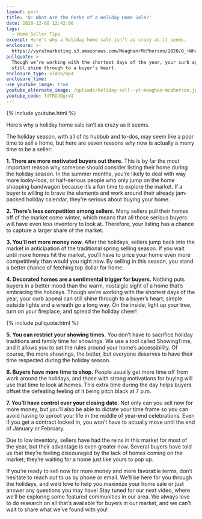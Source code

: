 ```yaml
---
layout: post
title: 'Q: What Are the Perks of a Holiday Home Sale?'
date: 2020-12-08 12:42:00
tags:
  - Home Seller Tips
excerpt: Here’s why a holiday home sale isn’t as crazy as it seems.
enclosure: >-
  https://vyralmarketing.s3.amazonaws.com/Meaghan+McPherson/2020/Q_+What+Are+the+Perks+of+a+Holiday+Home+Sale_.mp4
pullquote: >-
  Though we’re working with the shortest days of the year, your curb appeal can
  still shine through to a buyer’s heart.
enclosure_type: video/mp4
enclosure_time:
use_youtube_image: true
youtube_alternate_image: /uploads/holiday-sell--yt-meaghan-mcpherson.jpg
youtube_code: TdTROJQgrwI
---
```


{% include youtube.html %}

Here’s why a holiday home sale isn’t as crazy as it seems.

The holiday season, with all of its hubbub and to-dos, may seem like a poor time to sell a home, but here are seven reasons why now is actually a merry time to be a seller:&nbsp;

**1\. There are more motivated buyers out there.** This is by far the most important reason why someone should consider listing their home during the holiday season. In the summer months, you’re likely to deal with way more looky-loos, or half-serious people who only jump on the home shopping bandwagon because it’s a fun time to explore the market. If a buyer is willing to brave the elements and work around their already jam-packed holiday calendar, they’re serious about buying your home.&nbsp;

**2\. There’s less competition among sellers.** Many sellers pull their homes off of the market come winter, which means that all those serious buyers will have even less inventory to look at. Therefore, your listing has a chance to capture a larger share of the market.&nbsp;

**3\. You’ll net more money now.** After the holidays, sellers jump back into the market in anticipation of the traditional spring selling season. If you wait until more homes hit the market, you’ll have to price your home even more competitively than would you right now. By selling in this season, you stand a better chance of fetching top dollar for home.&nbsp;

**4\. Decorated homes are a sentimental trigger for buyers.** Nothing puts buyers in a better mood than the warm, nostalgic sight of a home that’s embracing the holidays. Though we’re working with the shortest days of the year, your curb appeal can still shine through to a buyer’s heart; simple outside lights and a wreath go a long way. On the inside, light up your tree, turn on your fireplace, and spread the holiday cheer\!&nbsp;

{% include pullquote.html %}

**5\. You can restrict your showing times.** You don’t have to sacrifice holiday traditions and family time for showings. We use a tool called ShowingTime, and it allows you to set the rules around your home’s accessibility. Of course, the more showings, the better, but everyone deserves to have their time respected during the holiday season.&nbsp;

**6\. Buyers have more time to shop.** People usually get more time off from work around the holidays, and those with strong motivations for buying will use that time to look at homes. This extra time during the day helps buyers offset the defeating feeling of it being pitch black at 7 p.m.&nbsp;

**7\. You’ll have control over your closing date.** Not only can you sell now for more money, but you’ll also be able to dictate your time frame so you can avoid having to uproot your life in the middle of year-end celebrations. Even if you get a contract locked in, you won’t have to actually move until the end of January or February.&nbsp;

Due to low inventory, sellers have had the reins in this market for most of the year, but their advantage is even greater now. Several buyers have told us that they’re feeling discouraged by the lack of homes coming on the market; they’re waiting for a home just like yours to pop up.&nbsp;

If you’re ready to sell now for more money and more favorable terms, don’t hesitate to reach out to us by phone or email. We’ll be here for you through the holidays, and we’d love to help you maximize your home sale or just answer any questions you may have\! Stay tuned for our next video, where we’ll be exploring some featured communities in our area. We always love to do research on all that’s available for buyers in our market, and we can’t wait to share what we’ve found with you\!
